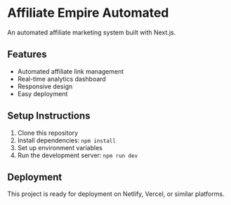 # Affiliate Empire Automated

An automated affiliate marketing system built with Next.js.

## Features
- Automated affiliate link management
- Real-time analytics dashboard
- Responsive design
- Easy deployment

## Setup Instructions
1. Clone this repository
2. Install dependencies: `npm install`
3. Set up environment variables
4. Run the development server: `npm run dev`

## Deployment
This project is ready for deployment on Netlify, Vercel, or similar platforms.
